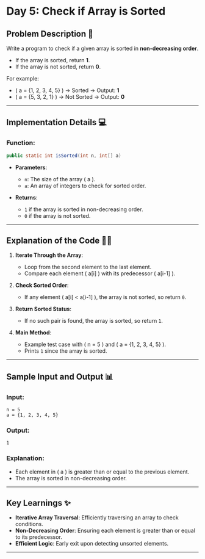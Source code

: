 # Day 5: Check if Array is Sorted  

## Problem Description 📝  

Write a program to check if a given array is sorted in **non-decreasing order**.  

- If the array is sorted, return **1**.  
- If the array is not sorted, return **0**.  

For example:  
- \( a = \{1, 2, 3, 4, 5\} \) → Sorted → Output: **1**  
- \( a = \{5, 3, 2, 1\} \) → Not Sorted → Output: **0**  

---

## Implementation Details 💻  

### **Function**:  
```java  
public static int isSorted(int n, int[] a)  
```  

- **Parameters**:  
  - `n`: The size of the array \( a \).  
  - `a`: An array of integers to check for sorted order.  

- **Returns**:  
  - `1` if the array is sorted in non-decreasing order.  
  - `0` if the array is not sorted.  

---

## Explanation of the Code 🧑‍💻  

1. **Iterate Through the Array**:  
   - Loop from the second element to the last element.  
   - Compare each element \( a[i] \) with its predecessor \( a[i-1] \).  

2. **Check Sorted Order**:  
   - If any element \( a[i] < a[i-1] \), the array is not sorted, so return `0`.  

3. **Return Sorted Status**:  
   - If no such pair is found, the array is sorted, so return `1`.  

4. **Main Method**:  
   - Example test case with \( n = 5 \) and \( a = \{1, 2, 3, 4, 5\} \).  
   - Prints `1` since the array is sorted.  

---

## Sample Input and Output 📊  

### **Input**:  
```  
n = 5  
a = {1, 2, 3, 4, 5}  
```  

### **Output**:  
```  
1  
```  

### **Explanation**:  
- Each element in \( a \) is greater than or equal to the previous element.  
- The array is sorted in non-decreasing order.  

---

## Key Learnings ✨  

- **Iterative Array Traversal**: Efficiently traversing an array to check conditions.  
- **Non-Decreasing Order**: Ensuring each element is greater than or equal to its predecessor.  
- **Efficient Logic**: Early exit upon detecting unsorted elements.  

---  
